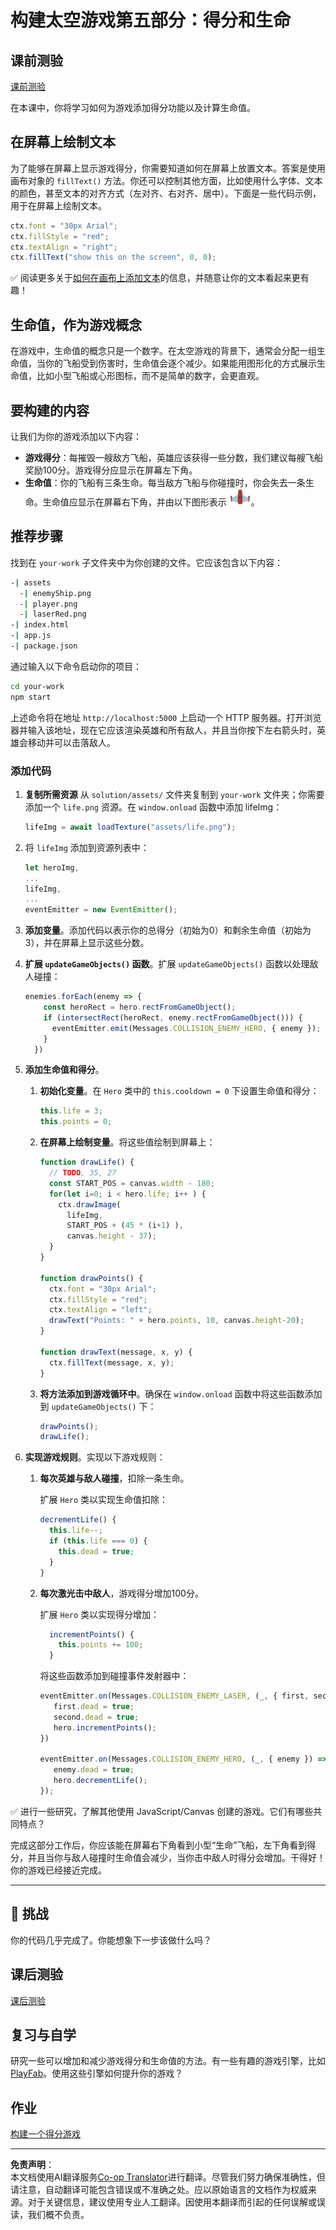<!--
CO_OP_TRANSLATOR_METADATA:
{
  "original_hash": "adda95e02afa3fbee67b6e385b1109e1",
  "translation_date": "2025-08-29T14:46:10+00:00",
  "source_file": "6-space-game/5-keeping-score/README.md",
  "language_code": "zh"
}
-->
# 构建太空游戏第五部分：得分和生命

## 课前测验

[课前测验](https://ff-quizzes.netlify.app/web/quiz/37)

在本课中，你将学习如何为游戏添加得分功能以及计算生命值。

## 在屏幕上绘制文本

为了能够在屏幕上显示游戏得分，你需要知道如何在屏幕上放置文本。答案是使用画布对象的 `fillText()` 方法。你还可以控制其他方面，比如使用什么字体、文本的颜色，甚至文本的对齐方式（左对齐、右对齐、居中）。下面是一些代码示例，用于在屏幕上绘制文本。

```javascript
ctx.font = "30px Arial";
ctx.fillStyle = "red";
ctx.textAlign = "right";
ctx.fillText("show this on the screen", 0, 0);
```

✅ 阅读更多关于[如何在画布上添加文本](https://developer.mozilla.org/docs/Web/API/Canvas_API/Tutorial/Drawing_text)的信息，并随意让你的文本看起来更有趣！

## 生命值，作为游戏概念

在游戏中，生命值的概念只是一个数字。在太空游戏的背景下，通常会分配一组生命值，当你的飞船受到伤害时，生命值会逐个减少。如果能用图形化的方式展示生命值，比如小型飞船或心形图标，而不是简单的数字，会更直观。

## 要构建的内容

让我们为你的游戏添加以下内容：

- **游戏得分**：每摧毁一艘敌方飞船，英雄应该获得一些分数，我们建议每艘飞船奖励100分。游戏得分应显示在屏幕左下角。
- **生命值**：你的飞船有三条生命。每当敌方飞船与你碰撞时，你会失去一条生命。生命值应显示在屏幕右下角，并由以下图形表示 ![生命图标](../../../../translated_images/life.6fb9f50d53ee0413cd91aa411f7c296e10a1a6de5c4a4197c718b49bf7d63ebf.zh.png)。

## 推荐步骤

找到在 `your-work` 子文件夹中为你创建的文件。它应该包含以下内容：

```bash
-| assets
  -| enemyShip.png
  -| player.png
  -| laserRed.png
-| index.html
-| app.js
-| package.json
```

通过输入以下命令启动你的项目：

```bash
cd your-work
npm start
```

上述命令将在地址 `http://localhost:5000` 上启动一个 HTTP 服务器。打开浏览器并输入该地址，现在它应该渲染英雄和所有敌人，并且当你按下左右箭头时，英雄会移动并可以击落敌人。

### 添加代码

1. **复制所需资源** 从 `solution/assets/` 文件夹复制到 `your-work` 文件夹；你需要添加一个 `life.png` 资源。在 `window.onload` 函数中添加 lifeImg：

    ```javascript
    lifeImg = await loadTexture("assets/life.png");
    ```

1. 将 `lifeImg` 添加到资源列表中：

    ```javascript
    let heroImg,
    ...
    lifeImg,
    ...
    eventEmitter = new EventEmitter();
    ```
  
2. **添加变量**。添加代码以表示你的总得分（初始为0）和剩余生命值（初始为3），并在屏幕上显示这些分数。

3. **扩展 `updateGameObjects()` 函数**。扩展 `updateGameObjects()` 函数以处理敌人碰撞：

    ```javascript
    enemies.forEach(enemy => {
        const heroRect = hero.rectFromGameObject();
        if (intersectRect(heroRect, enemy.rectFromGameObject())) {
          eventEmitter.emit(Messages.COLLISION_ENEMY_HERO, { enemy });
        }
      })
    ```

4. **添加生命值和得分**。 
   1. **初始化变量**。在 `Hero` 类中的 `this.cooldown = 0` 下设置生命值和得分：

        ```javascript
        this.life = 3;
        this.points = 0;
        ```

   1. **在屏幕上绘制变量**。将这些值绘制到屏幕上：

        ```javascript
        function drawLife() {
          // TODO, 35, 27
          const START_POS = canvas.width - 180;
          for(let i=0; i < hero.life; i++ ) {
            ctx.drawImage(
              lifeImg, 
              START_POS + (45 * (i+1) ), 
              canvas.height - 37);
          }
        }
        
        function drawPoints() {
          ctx.font = "30px Arial";
          ctx.fillStyle = "red";
          ctx.textAlign = "left";
          drawText("Points: " + hero.points, 10, canvas.height-20);
        }
        
        function drawText(message, x, y) {
          ctx.fillText(message, x, y);
        }

        ```

   1. **将方法添加到游戏循环中**。确保在 `window.onload` 函数中将这些函数添加到 `updateGameObjects()` 下：

        ```javascript
        drawPoints();
        drawLife();
        ```

1. **实现游戏规则**。实现以下游戏规则：

   1. **每次英雄与敌人碰撞**，扣除一条生命。
   
      扩展 `Hero` 类以实现生命值扣除：

        ```javascript
        decrementLife() {
          this.life--;
          if (this.life === 0) {
            this.dead = true;
          }
        }
        ```

   2. **每次激光击中敌人**，游戏得分增加100分。

      扩展 `Hero` 类以实现得分增加：
    
        ```javascript
          incrementPoints() {
            this.points += 100;
          }
        ```

        将这些函数添加到碰撞事件发射器中：

        ```javascript
        eventEmitter.on(Messages.COLLISION_ENEMY_LASER, (_, { first, second }) => {
           first.dead = true;
           second.dead = true;
           hero.incrementPoints();
        })

        eventEmitter.on(Messages.COLLISION_ENEMY_HERO, (_, { enemy }) => {
           enemy.dead = true;
           hero.decrementLife();
        });
        ```

✅ 进行一些研究，了解其他使用 JavaScript/Canvas 创建的游戏。它们有哪些共同特点？

完成这部分工作后，你应该能在屏幕右下角看到小型“生命”飞船，左下角看到得分，并且当你与敌人碰撞时生命值会减少，当你击中敌人时得分会增加。干得好！你的游戏已经接近完成。

---

## 🚀 挑战

你的代码几乎完成了。你能想象下一步该做什么吗？

## 课后测验

[课后测验](https://ff-quizzes.netlify.app/web/quiz/38)

## 复习与自学

研究一些可以增加和减少游戏得分和生命值的方法。有一些有趣的游戏引擎，比如 [PlayFab](https://playfab.com)。使用这些引擎如何提升你的游戏？

## 作业

[构建一个得分游戏](assignment.md)

---

**免责声明**：  
本文档使用AI翻译服务[Co-op Translator](https://github.com/Azure/co-op-translator)进行翻译。尽管我们努力确保准确性，但请注意，自动翻译可能包含错误或不准确之处。应以原始语言的文档作为权威来源。对于关键信息，建议使用专业人工翻译。因使用本翻译而引起的任何误解或误读，我们概不负责。